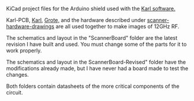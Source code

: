 KiCad project files for the Arduino shield used with the [Karl software.](https://github.com/JosephEoff/Karl)

Karl-PCB, [Karl,](https://github.com/JosephEoff/Karl) [Grote,](https://github.com/JosephEoff/Grote) and the hardware described under [scanner-hardware-drawings](https://github.com/JosephEoff/scanner-hardware-drawings) are all used together to make images of 12GHz RF.


The schematics and layout in the "ScannerBoard" folder are the latest revision I have built and used.  You must change some of the parts for it to work properly.

The schematics and layout in the ScannerBoard-Revised" folder have the modifications already made, but I have never had a board made to test the changes.

Both folders contain datasheets of the more critical components of the circuit.
